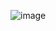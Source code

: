 ![image](https://github.com/H1ghjynx/NetworkExamples/assets/99495438/1e25a5a5-5ea7-4112-bd07-12e71768b479)

